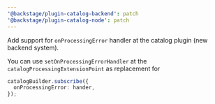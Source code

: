 ```yaml
---
'@backstage/plugin-catalog-backend': patch
'@backstage/plugin-catalog-node': patch
---
```


Add support for `onProcessingError` handler at the catalog plugin (new backend system).

You can use `setOnProcessingErrorHandler` at the `catalogProcessingExtensionPoint`
as replacement for

```ts
catalogBuilder.subscribe({
  onProcessingError: hander,
});
```
